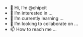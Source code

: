 - 👋 Hi, I’m @chipcit
- 👀 I’m interested in ...
- 🌱 I’m currently learning ...
- 💞️ I’m looking to collaborate on ...
- 📫 How to reach me ...

<!---
chipcit/chipcit is a ✨ special ✨ repository because its `README.md` (this file) appears on your GitHub profile.
You can click the Preview link to take a look at your changes.
--->
